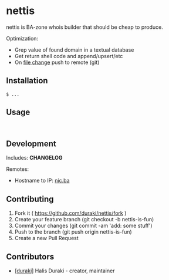 # nettis 

nettis is BA-zone whois builder that should be cheap to produce.

Optimization:

* Grep value of found domain in a textual database
* Get return shell code and append/upsert/etc
* On [file change](http://entrproject.org/) push to remote (git)

## Installation

```
$ ...
```

## Usage

```


```

## Development

Includes: **CHANGELOG**

Remotes:

* Hostname to IP: [nic.ba](http://nic.ba/ajax.php?a=gethostbyname&host=nic.ba)

## Contributing

1. Fork it ( https://github.com/duraki/nettis/fork )
2. Create your feature branch (git checkout -b nettis-is-fun)
3. Commit your changes (git commit -am 'add: some stuff')
4. Push to the branch (git push origin nettis-is-fun)
5. Create a new Pull Request

## Contributors

- [[duraki]](https://github.com/duraki) Halis Duraki - creator, maintainer
